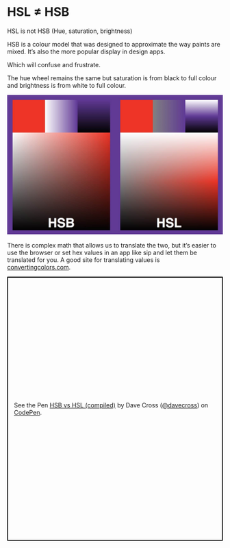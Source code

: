 # HSL ≠ HSB

HSL is not HSB (Hue, saturation, brightness)

HSB is a colour model that was designed to approximate the way paints are mixed. It’s also the more popular display in design apps.

Which will confuse and frustrate.

The hue wheel remains the same but saturation is from black to full colour and brightness is from white to full colour.

![HSL and HSB displays](./files/HSL-HSB.jpg)

There is complex math that allows us to translate the two, but it’s easier to use the browser or set hex values in an app like sip and let them be translated for you. A good site for translating values is [convertingcolors.com](https://convertingcolors.com).

<p class="codepen" data-height="616" data-theme-id="0" data-default-tab="result" data-user="davecross" data-slug-hash="0de4f13266eb2f7d3cfe85020b72c5d9" style="height: 616px; box-sizing: border-box; display: flex; align-items: center; justify-content: center; border: 2px solid black; margin: 1em 0; padding: 1em;" data-pen-title="HSB vs HSL (compiled)">
  <span>See the Pen <a href="https://codepen.io/davecross/pen/0de4f13266eb2f7d3cfe85020b72c5d9/">
  HSB vs HSL (compiled)</a> by Dave Cross (<a href="https://codepen.io/davecross">@davecross</a>)
  on <a href="https://codepen.io">CodePen</a>.</span>
</p>

<codepen/>
